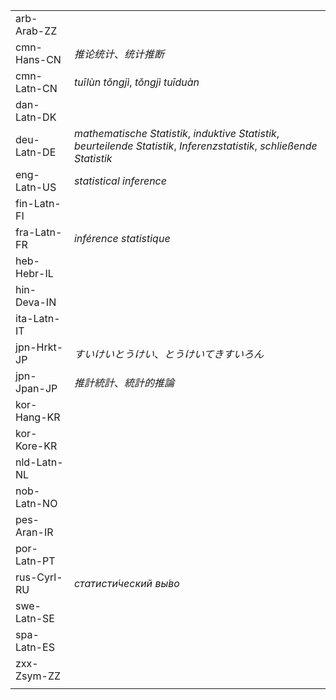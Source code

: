 | | |
|-|-|
| arb-Arab-ZZ |  |
| cmn-Hans-CN | _推论统计_、_统计推断_ |
| cmn-Latn-CN | _tuīlùn tǒngjì_, _tǒngjì tuīduàn_ |
| dan-Latn-DK |  |
| deu-Latn-DE | _mathematische Statistik_, _induktive Statistik_, _beurteilende Statistik_, _Inferenzstatistik_, _schließende Statistik_ |
| eng-Latn-US | _statistical inference_ |
| fin-Latn-FI |  |
| fra-Latn-FR | _inférence statistique_ |
| heb-Hebr-IL |  |
| hin-Deva-IN |  |
| ita-Latn-IT |  |
| jpn-Hrkt-JP | _すいけいとうけい_、_とうけいてきすいろん_ |
| jpn-Jpan-JP | _推計統計_、_統計的推論_ |
| kor-Hang-KR |  |
| kor-Kore-KR |  |
| nld-Latn-NL |  |
| nob-Latn-NO |  |
| pes-Aran-IR |  |
| por-Latn-PT |  |
| rus-Cyrl-RU | _статисти́ческий вы́во_ |
| swe-Latn-SE |  |
| spa-Latn-ES |  |
| zxx-Zsym-ZZ |  |
|  |  |
